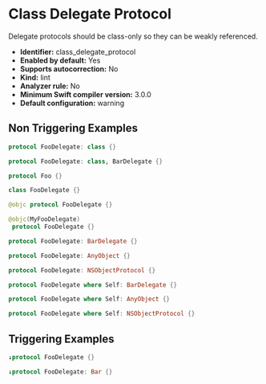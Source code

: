 # Class Delegate Protocol

Delegate protocols should be class-only so they can be weakly referenced.

* **Identifier:** class_delegate_protocol
* **Enabled by default:** Yes
* **Supports autocorrection:** No
* **Kind:** lint
* **Analyzer rule:** No
* **Minimum Swift compiler version:** 3.0.0
* **Default configuration:** warning

## Non Triggering Examples

```swift
protocol FooDelegate: class {}

```

```swift
protocol FooDelegate: class, BarDelegate {}

```

```swift
protocol Foo {}

```

```swift
class FooDelegate {}

```

```swift
@objc protocol FooDelegate {}

```

```swift
@objc(MyFooDelegate)
 protocol FooDelegate {}

```

```swift
protocol FooDelegate: BarDelegate {}

```

```swift
protocol FooDelegate: AnyObject {}

```

```swift
protocol FooDelegate: NSObjectProtocol {}

```

```swift
protocol FooDelegate where Self: BarDelegate {}

```

```swift
protocol FooDelegate where Self: AnyObject {}

```

```swift
protocol FooDelegate where Self: NSObjectProtocol {}

```

## Triggering Examples

```swift
↓protocol FooDelegate {}

```

```swift
↓protocol FooDelegate: Bar {}

```